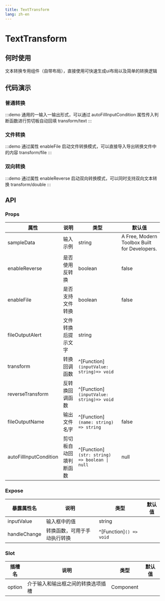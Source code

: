 ```yaml
---
title: TextTransform
lang: zh-en
---
```

# TextTransform

## 何时使用

文本转换专用组件（自带布局），直接使用可快速生成ui布局以及简单的转换逻辑

## 代码演示

### 普通转换

:::demo 通用的一输入一输出形式，可以通过 autoFillInputCondition 属性传入判断函数进行剪切板自动回填
transform/text
:::

### 文件转换

:::demo 通过属性 enableFile 启动文件转换模式，可以直接导入导出转换文件中的内容
transform/file
:::

### 双向转换

:::demo 通过属性 enableReverse 启动双向转换模式，可以同时支持双向文本转换
transform/double
:::

## API

### Props

| 属性                   | 说明                   | 类型                                                        | 默认值                                       |
| ---------------------- | ---------------------- | ----------------------------------------------------------- | -------------------------------------------- |
| sampleData             | 输入示例               | string                                                      | A Free, Modern Toolbox Built for Developers. |
| enableReverse          | 是否使用反转换         | boolean                                                     | false                                        |
| enableFile             | 是否支持文件转换       | boolean                                                     | false                                        |
| fileOutputAlert        | 文件转换后提示文字     | string                                                      |                                              |
| transform              | 转换回调函数               | ^[Function]`(inputValue: string)=> void`                    |                                              |
| reverseTransform       | 反转换回调函数             | ^[Function]`(inputValue: string)=> void`                    |                                              |
| fileOutputName         | 输出文件名字           | ^[Function]`(name: string) => string`                       | false                                        |
| autoFillInputCondition | 剪切板自动回填判断函数 | ^[Function]`(str: string) => boolean \| null` | null                                         |

### Expose

| 暴露属性名       | 说明                         | 类型                                                        | 默认值 |
| ------------ | ---------------------------- | ----------------------------------------------------------- | ------ |
| inputValue   | 输入框中的值                 | string                                                      |        |
| handleChange | 转换函数，可用于手动执行转换 | ^[Function]`() => void` |        |

### Slot

| 插槽名 | 说明                               | 类型      | 默认值 |
| ------ | ---------------------------------- | --------- | ------ |
| option | 介于输入和输出框之间的转换选项插槽 | Component |        |
